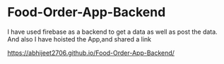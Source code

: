 # Food-Order-App-Backend
I have used firebase as a backend to get a data as well as post the data.
And also I have hoisted the App,and shared a link

https://abhijeet2706.github.io/Food-Order-App-Backend/
